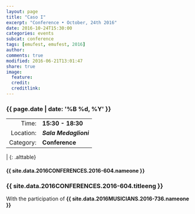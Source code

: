 ```yaml
---
layout: page
title: "Caso I"
excerpt: "Conference • October, 24th 2016"
date: 2016-10-24T15:30:00
categories: events
subcat: conference
tags: [emufest, emufest, 2016]
author:
comments: true
modified: 2016-06-21T13:01:47
share: true
image:
  feature:
  credit:
  creditlink:
---
```


### {{ page.date | date: '%B %d, %Y' }}

|  |  |
|------------:|:------------|
| Time: | **15:30 - 18:30** |
| Location: | ***Sala Medaglioni*** |
| Category: | **Conference** |
|
{: .alttable}

#### {{ site.data.2016CONFERENCES.2016-604.nameone }} 

### {{ site.data.2016CONFERENCES.2016-604.titleeng }}

With the participation of **{{ site.data.2016MUSICIANS.2016-736.nameone }}**
